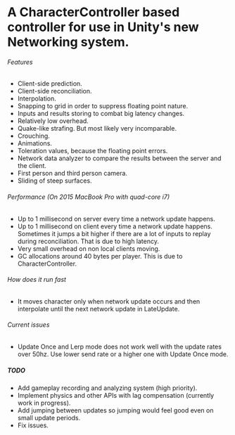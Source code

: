 # A CharacterController based controller for use in Unity's new Networking system.

###### Features
- Client-side prediction.
- Client-side reconciliation.
- Interpolation.
- Snapping to grid in order to suppress floating point nature.
- Inputs and results storing to combat big latency changes.
- Relatively low overhead.
- Quake-like strafing. But most likely very incomparable.
- Crouching.
- Animations.
- Toleration values, because the floating point errors.
- Network data analyzer to compare the results between the server and the client.
- First person and third person camera.
- Sliding of steep surfaces.

###### Performance (On 2015 MacBook Pro with quad-core i7)
- Up to 1 millisecond on server every time a network update happens.
- Up to 1 millisecond on client every time a network update happens. Sometimes it jumps a bit higher if there are a lot of inputs to replay during reconciliation. That is due to high latency.
- Very small overhead on non local clients moving.
- GC allocations around 40 bytes per player. This is due to CharacterController.

###### How does it run fast
- It moves character only when network update occurs and then interpolate until the next network update in LateUpdate.

###### Current issues
- Update Once and Lerp mode does not work well with the update rates over 50hz. Use lower send rate or a higher one with Update Once mode.

##### TODO
- Add gameplay recording and analyzing system (high priority).
- Implement physics and other APIs with lag compensation (currently work in progress).
- Add jumping between updates so jumping would feel good even on small update periods.
- Fix issues.
